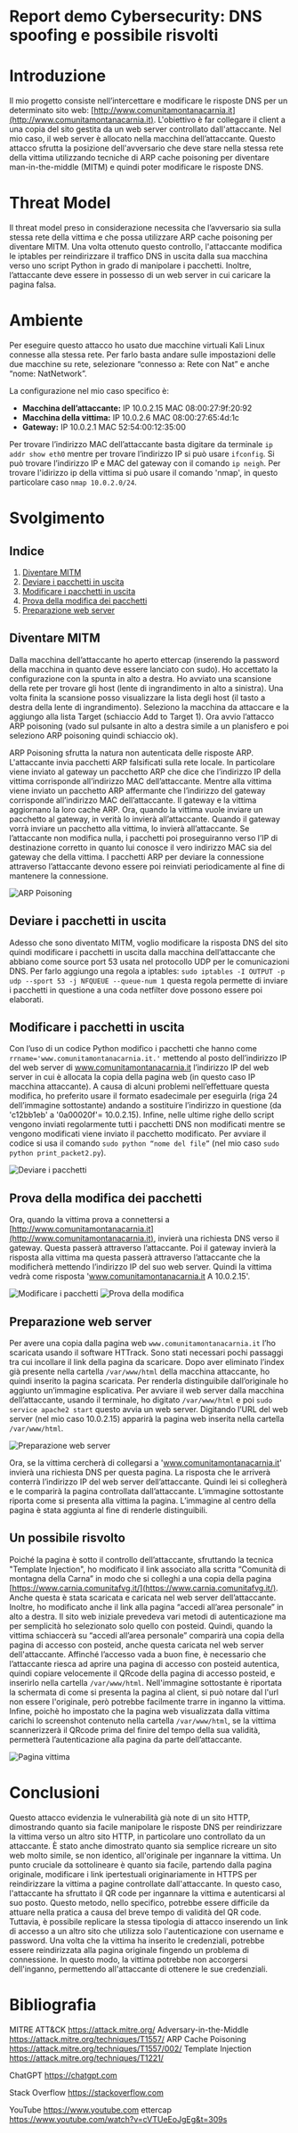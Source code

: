 # Report demo Cybersecurity: DNS spoofing e possibile risvolti
# Introduzione

Il mio progetto consiste nell’intercettare e modificare le risposte DNS per un determinato sito web: [http://www.comunitamontanacarnia.it](http://www.comunitamontanacarnia.it). L'obiettivo è far collegare il client a una copia del sito gestita da un web server controllato dall'attaccante. Nel mio caso, il web server è allocato nella macchina dell’attaccante. Questo attacco sfrutta la posizione dell'avversario che deve stare nella stessa rete della vittima utilizzando tecniche di ARP cache poisoning per diventare man-in-the-middle (MITM) e quindi poter modificare le risposte DNS.

# Threat Model

Il threat model preso in considerazione necessita che l’avversario sia sulla stessa rete della vittima e che possa utilizzare ARP cache poisoning per diventare MITM. Una volta ottenuto questo controllo, l'attaccante modifica le iptables per reindirizzare il traffico DNS in uscita dalla sua macchina verso uno script Python in grado di manipolare i pacchetti. Inoltre, l’attaccante deve essere in possesso di un web server in cui caricare la pagina falsa.

# Ambiente

Per eseguire questo attacco ho usato due macchine virtuali Kali Linux connesse alla stessa rete. Per farlo basta andare sulle impostazioni delle due macchine su rete, selezionare “connesso a: Rete con Nat” e anche “nome: NatNetwork”.

La configurazione nel mio caso specifico è:
- **Macchina dell’attaccante:** IP 10.0.2.15 MAC 08:00:27:9f:20:92
- **Macchina della vittima:** IP 10.0.2.6 MAC 08:00:27:65:4d:1c
- **Gateway:** IP 10.0.2.1 MAC 52:54:00:12:35:00

Per trovare l’indirizzo MAC dell’attaccante basta digitare da terminale `ip addr show eth0` mentre per trovare l’indirizzo IP si può usare `ifconfig`. Si può trovare l’indirizzo IP e MAC del gateway con il comando `ip neigh`. Per trovare l'idirizzo ip della vittima si può usare il comando 'nmap', in questo particolare caso `nmap 10.0.2.0/24`. 

# Svolgimento

## Indice
1. [Diventare MITM](#diventare-mitm)
2. [Deviare i pacchetti in uscita](#deviare-i-pacchetti-in-uscita)
3. [Modificare i pacchetti in uscita](#modificare-i-pacchetti-in-uscita)
4. [Prova della modifica dei pacchetti](#prova-della-modifica-dei-pacchetti)
5. [Preparazione web server](#preparazione-web-server)

## Diventare MITM

Dalla macchina dell’attaccante ho aperto ettercap (inserendo la password della macchina in quanto deve essere lanciato con sudo). Ho accettato la configurazione con la spunta in alto a destra. Ho avviato una scansione della rete per trovare gli host (lente di ingrandimento in alto a sinistra). Una volta finita la scansione posso visualizzare la lista degli host (il tasto a destra della lente di ingrandimento). Seleziono la macchina da attaccare e la aggiungo alla lista Target (schiaccio Add to Target 1). Ora avvio l’attacco ARP poisoning (vado sul pulsante in alto a destra simile a un planisfero e poi seleziono ARP poisoning quindi schiaccio ok).

ARP Poisoning sfrutta la natura non autenticata delle risposte ARP. L'attaccante invia pacchetti ARP falsificati sulla rete locale. In particolare viene inviato al gateway un pacchetto ARP che dice che l’indirizzo IP della vittima corrisponde all’indirizzo MAC dell’attaccante. Mentre alla vittima viene inviato un pacchetto ARP affermante che l’indirizzo del gateway corrisponde all’indirizzo MAC dell’attaccante. Il gateway e la vittima aggiornano la loro cache ARP. Ora, quando la vittima vuole inviare un pacchetto al gateway, in verità lo invierà all’attaccante. Quando il gateway vorrà inviare un pacchetto alla vittima, lo invierà all’attaccante. Se l’attaccante non modifica nulla, i pacchetti poi proseguiranno verso l’IP di destinazione corretto in quanto lui conosce il vero indirizzo MAC sia del gateway che della vittima. I pacchetti ARP per deviare la connessione attraverso l’attaccante devono essere poi reinviati periodicamente al fine di mantenere la connessione.

![ARP Poisoning](images/image1.png)

## Deviare i pacchetti in uscita

Adesso che sono diventato MITM, voglio modificare la risposta DNS del sito quindi modificare i pacchetti in uscita dalla macchina dell’attaccante che abbiano come source port 53 usata nel protocollo UDP per le comunicazioni DNS. Per farlo aggiungo una regola a iptables: `sudo iptables -I OUTPUT -p udp --sport 53 -j NFQUEUE --queue-num 1` questa regola permette di inviare i pacchetti in questione a una coda netfilter dove possono essere poi elaborati.



## Modificare i pacchetti in uscita

Con l’uso di un codice Python modifico i pacchetti che hanno come `rrname='www.comunitamontanacarnia.it.'` mettendo al posto dell’indirizzo IP del web server di www.comunitamontanacarnia.it l’indirizzo IP del web server in cui è allocata la copia della pagina web (in questo caso IP macchina attaccante). A causa di alcuni problemi nell’effettuare questa modifica, ho preferito usare il formato esadecimale per eseguirla (riga 24 dell’immagine sottostante) andando a sostituire l’indirizzo in questione (da 'c12bb1eb' a '0a00020f'= 10.0.2.15). Infine, nelle ultime righe dello script vengono inviati regolarmente tutti i pacchetti DNS non modificati mentre se vengono modificati viene inviato il pacchetto modificato. Per avviare il codice si usa il comando `sudo python “nome del file”` (nel mio caso `sudo python print_packet2.py`).

![Deviare i pacchetti](images/image2.png)


## Prova della modifica dei pacchetti

Ora, quando la vittima prova a connettersi a [http://www.comunitamontanacarnia.it](http://www.comunitamontanacarnia.it), invierà una richiesta DNS verso il gateway. Questa passerà attraverso l’attaccante. Poi il gateway invierà la risposta alla vittima ma questa passerà attraverso l’attaccante che la modificherà mettendo l’indirizzo IP del suo web server. Quindi la vittima vedrà come risposta 'www.comunitamontanacarnia.it A 10.0.2.15'.

![Modificare i pacchetti](images/image3.png)
![Prova della modifica](images/image4.png)

## Preparazione web server

Per avere una copia dalla pagina web `www.comunitamontanacarnia.it` l’ho scaricata usando il software HTTrack. Sono stati necessari pochi passaggi tra cui incollare il link della pagina da scaricare. Dopo aver eliminato l’index già presente nella cartella `/var/www/html` della macchina attaccante, ho quindi inserito la pagina scaricata. Per renderla distinguibile dall’originale ho aggiunto un’immagine esplicativa. Per avviare il web server dalla macchina dell’attaccante, usando il terminale, ho digitato `/var/www/html` e poi `sudo service apache2 start` questo avvia un web server. Digitando l’URL del web server (nel mio caso 10.0.2.15) apparirà la pagina web inserita nella cartella `/var/www/html`.


![Preparazione web server](images/image5.png)

Ora, se la vittima cercherà di collegarsi a 'www.comunitamontanacarnia.it' invierà una richiesta DNS per questa pagina. La risposta che le arriverà conterrà l’indirizzo IP del web server dell’attaccante. Quindi lei si collegherà e le comparirà la pagina controllata dall’attaccante. L’immagine sottostante riporta come si presenta alla vittima la pagina. L’immagine al centro della pagina è stata aggiunta al fine di renderle distinguibili.



## Un possibile risvolto

Poiché la pagina è sotto il controllo dell’attaccante, sfruttando la tecnica "Template Injection", ho modificato il link associato alla scritta “Comunità di montagna della Carna” in modo che si colleghi a una copia della pagina [https://www.carnia.comunitafvg.it/](https://www.carnia.comunitafvg.it/). Anche questa è stata scaricata e caricata nel web server dell’attaccante. Inoltre, ho modificato anche il link alla pagina “accedi all’area personale” in alto a destra. Il sito web iniziale prevedeva vari metodi di autenticazione ma per semplicità ho selezionato solo quello con posteid. Quindi, quando la vittima schiaccerà su “accedi all’area personale” comparirà una copia della pagina di accesso con posteid, anche questa caricata nel web server dell'attaccante. Affinché l’accesso vada a buon fine, è necessario che l’attaccante riesca ad aprire una pagina di accesso con posteid autentica, quindi copiare velocemente il QRcode della pagina di accesso posteid, e inserirlo nella cartella `/var/www/html`. Nell'immagine sottostante è riportata la schermata di come si presenta la pagina al client, si può notare dal l'url non essere l'originale, però potrebbe facilmente trarre in inganno la vittima. Infine, poichè ho impostato che la pagina web visualizzata dalla vittima carichi lo screenshot contenuto nella cartella `/var/www/html`, se la vittima scannerizzerà il QRcode prima del finire del tempo della sua validità, permetterà l’autenticazione alla pagina da parte dell’attaccante. 



![Pagina vittima](images/image6.png)



# Conclusioni

Questo attacco evidenzia le vulnerabilità già note di un sito HTTP, dimostrando quanto sia facile manipolare le risposte DNS per reindirizzare la vittima verso un altro sito HTTP, in particolare uno controllato da un attaccante. È stato anche dimostrato quanto sia semplice ricreare un sito web molto simile, se non identico, all'originale per ingannare la vittima. Un punto cruciale da sottolineare è quanto sia facile, partendo dalla pagina originale, modificare i link ipertestuali originariamente in HTTPS per reindirizzare la vittima a pagine controllate dall'attaccante. In questo caso, l'attaccante ha sfruttato il QR code per ingannare la vittima e autenticarsi al suo posto. Questo metodo, nello specifico, potrebbe essere difficile da attuare nella pratica a causa del breve tempo di validità del QR code. Tuttavia, è possibile replicare la stessa tipologia di attacco inserendo un link di accesso a un altro sito che utilizza solo l'autenticazione con username e password. Una volta che la vittima ha inserito le credenziali, potrebbe essere reindirizzata alla pagina originale fingendo un problema di connessione. In questo modo, la vittima potrebbe non accorgersi dell'inganno, permettendo all'attaccante di ottenere le sue credenziali.

# Bibliografia

MITRE ATT&CK
https://attack.mitre.org/
Adversary-in-the-Middle  https://attack.mitre.org/techniques/T1557/
ARP Cache Poisoning  https://attack.mitre.org/techniques/T1557/002/
Template Injection  https://attack.mitre.org/techniques/T1221/

ChatGPT
https://chatgpt.com

Stack Overflow
https://stackoverflow.com

YouTube
https://www.youtube.com
    ettercap  https://www.youtube.com/watch?v=cVTUeEoJgEg&t=309s

